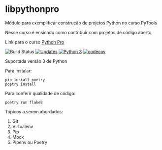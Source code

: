 # libpythonpro

Módulo para exemplificar construção de projetos Python no curso PyTools

Nesse curso é ensinado como contribuir com projetos de código aberto

Link para o curso [Python Pro](https://www.python.pro.br/)


![Build Status](https://github.com/renatodamas/libpythonpro/actions/workflows/libpythonpro_project.yml/badge.svg)
[![Updates](https://pyup.io/repos/github/renatodamas/libpythonpro/shield.svg)](https://pyup.io/repos/github/renatodamas/libpythonpro/)
[![Python 3](https://pyup.io/repos/github/renatodamas/libpythonpro/python-3-shield.svg)](https://pyup.io/repos/github/renatodamas/libpythonpro/)
[![codecov](https://codecov.io/gh/renatodamas/libpythonpro/branch/master/graph/badge.svg)](https://codecov.io/gh/renatodamas/libpythonpro)

Suportada versão 3 de Python

Para instalar:

```console
pip install poetry
poetry install
```

Para conferir qualidade de código:

```console
poetry run flake8
```

Tópicos a serem abordados:
 1. Git
 2. Virtualenv
 3. Pip
 4. Mock
 5. Pipenv ou Poetry
 